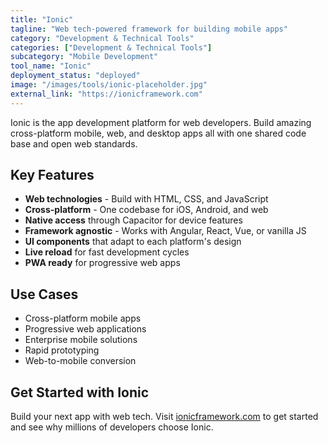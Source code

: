 ```yaml
---
title: "Ionic"
tagline: "Web tech-powered framework for building mobile apps"
category: "Development & Technical Tools"
categories: ["Development & Technical Tools"]
subcategory: "Mobile Development"
tool_name: "Ionic"
deployment_status: "deployed"
image: "/images/tools/ionic-placeholder.jpg"
external_link: "https://ionicframework.com"
---
```

Ionic is the app development platform for web developers. Build amazing cross-platform mobile, web, and desktop apps all with one shared code base and open web standards.

## Key Features

- **Web technologies** - Build with HTML, CSS, and JavaScript
- **Cross-platform** - One codebase for iOS, Android, and web
- **Native access** through Capacitor for device features
- **Framework agnostic** - Works with Angular, React, Vue, or vanilla JS
- **UI components** that adapt to each platform's design
- **Live reload** for fast development cycles
- **PWA ready** for progressive web apps

## Use Cases

- Cross-platform mobile apps
- Progressive web applications
- Enterprise mobile solutions
- Rapid prototyping
- Web-to-mobile conversion

## Get Started with Ionic

Build your next app with web tech. Visit [ionicframework.com](https://ionicframework.com) to get started and see why millions of developers choose Ionic.